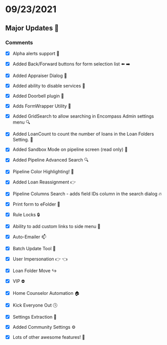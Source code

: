 # 09/23/2021

## Major Updates :rocket:

### Comments

- [X] Alpha alerts support 📛
- [X] Added Back/Forward buttons for form selection list :arrow_left: :arrow_right:
- [X] Added Appraiser Dialog :notebook_with_decorative_cover:
- [X] Added ability to disable services :no_entry_sign:
- [X] Added Doorbell plugin :bell:
- [X] Adds FormWrapper Utility :tada:
- [X] Added GridSearch to allow searching in Encompass Admin settings menu :mag:
- [X] Added LoanCount to count the number of loans in the Loan Folders Setting. :1234:
- [X] Added Sandbox Mode on pipeline screen (read only) :see_no_evil:
- [X] Added Pipeline Advanced Search :mag:
- [X] Pipeline Color Highlighting! :traffic_light:
- [X] Added Loan Reassignment :point_right:
- [X] Pipeline Columns Search - adds field IDs column in the search dialog :fire:
- [X] Print form to eFolder :file_folder:
- [X] Rule Locks :lock:
- [X] Ability to add custom links to side menu :link:
- [X] Auto-Emailer :mailbox:
- [X] Batch Update Tool :twisted_rightwards_arrows:
- [X] User Impersonation :point_right: :point_left:
- [X] Loan Folder Move :arrow_right_hook:
- [X] VIP :no_entry:
- [X] Home Counselor Automation :house:
- [X] Kick Everyone Out :clock4:
- [X] Settings Extraction :floppy_disk:
- [X] Added Community Settings :gear:
- [X] Lots of other awesome features! :tada:

